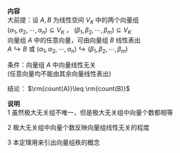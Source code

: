 **内容**    
大前提：设 $A,B$ 为线性空间 $V_K$ 中的两个向量组    
 $(\alpha_1,\alpha_2,\cdots,\alpha_n)    
\subseteq V_K$ ， $(\beta_1,\beta_2,\cdots,\beta_m)\subseteq V_K$     
向量组 $A$ 中的任意向量，可由向量组 $B$ 线性表出    
 $A\hookrightarrow B$ 或 $(\alpha_1,\alpha_2,\cdots,\alpha_n)\hookrightarrow(\beta_1,\beta_2,\cdots,\beta_m)$     
    
条件：向量组 $A$ 中向量线性无关    
(任意向量均不能由其余向量线性表出)    
    
结论： $\rm{count(A)}\leq \rm{count(B)}$     
    
**说明**    
1 虽然极大无关组不唯一，但是极大无关组中向量个数都相等    
    
2 极大无关组中向量个数反映向量组线性无关的程度    
    
3 本定理用来引出向量组秩的概念    
